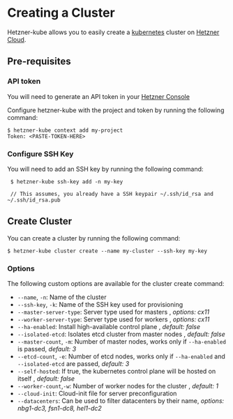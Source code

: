 # Creating a Cluster

Hetzner-kube allows you to easily create a [kubernetes](https://kubernetes.io/) cluster on [Hetzner Cloud](https://hetzner.com/cloud).

## Pre-requisites

### API token
You will need to generate an API token in your [Hetzner Console](https://console.hetzner.cloud/)

Configure hetzner-kube with the project and token by running the following command:

    $ hetzner-kube context add my-project
    Token: <PASTE-TOKEN-HERE>

### Configure SSH Key
You will need to add an SSH key by running the following command:

     $ hetzner-kube ssh-key add -n my-key
     
     // This assumes, you already have a SSH keypair ~/.ssh/id_rsa and ~/.ssh/id_rsa.pub
     
## Create Cluster
You can create a cluster by running the following command:

    $ hetzner-kube cluster create --name my-cluster --ssh-key my-key
    
### Options
The following custom options are available for the cluster create command:

- `--name`, `-n`: Name of the cluster
- `--ssh-key`, `-k`: Name of the SSH key used for provisioning
- `--master-server-type`: Server type used for masters , *options: cx11*
- `--worker-server-type`: Server type used for workers , *options: cx11*
- `--ha-enabled`: Install high-available control plane , *default: false*
- `--isolated-etcd`: Isolates etcd cluster from master nodes , *default: false*
- `--master-count`, `-m`: Number of master nodes, works only if `--ha-enabled` is passed, *default: 3*
- `--etcd-count`, `-e`: Number of etcd nodes, works only if `--ha-enabled` and `--isolated-etcd` are passed, *default: 3*
- `--self-hosted`: If true, the kubernetes control plane will be hosted on itself , *default: false*
- `--worker-count`,`-w`: Number of worker nodes for the cluster , *default: 1*
- `--cloud-init`: Cloud-init file for server preconfiguration
- `--datacenters`: Can be used to filter datacenters by their name, *options: nbg1-dc3, fsn1-dc8, hel1-dc2*
